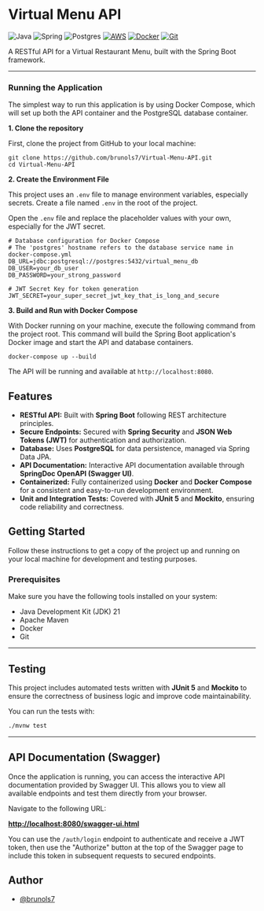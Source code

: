 # Virtual Menu API

![Java](https://img.shields.io/badge/java-%23ED8B00.svg?style=for-the-badge&logo=openjdk&logoColor=white)
![Spring](https://img.shields.io/badge/spring-%236DB33F.svg?style=for-the-badge&logo=spring&logoColor=white)
![Postgres](https://img.shields.io/badge/postgres-%23316192.svg?style=for-the-badge&logo=postgresql&logoColor=white)
[![AWS](https://custom-icon-badges.demolab.com/badge/AWS-%23FF9900.svg?style=for-the-badge&logo=aws&logoColor=white)](#)
[![Docker](https://img.shields.io/badge/Docker-2496ED.svg?style=for-the-badge&logo=docker&logoColor=white)](#)
[![Git](https://img.shields.io/badge/Git-F05032?style=for-the-badge&logo=git&logoColor=fff)](#)

A RESTful API for a Virtual Restaurant Menu, built with the Spring Boot framework.

---

### Running the Application

The simplest way to run this application is by using Docker Compose, which will set up both the API container and the PostgreSQL database container.

**1. Clone the repository**

First, clone the project from GitHub to your local machine:

```
git clone https://github.com/brunols7/Virtual-Menu-API.git
cd Virtual-Menu-API
```

**2. Create the Environment File**

This project uses an `.env` file to manage environment variables, especially secrets. Create a file named `.env` in the root of the project.

Open the `.env` file and replace the placeholder values with your own, especially for the JWT secret.

```
# Database configuration for Docker Compose
# The 'postgres' hostname refers to the database service name in docker-compose.yml
DB_URL=jdbc:postgresql://postgres:5432/virtual_menu_db
DB_USER=your_db_user
DB_PASSWORD=your_strong_password

# JWT Secret Key for token generation
JWT_SECRET=your_super_secret_jwt_key_that_is_long_and_secure
```

**3. Build and Run with Docker Compose**

With Docker running on your machine, execute the following command from the project root. This command will build the Spring Boot application's Docker image and start the API and database containers.

```
docker-compose up --build
```

The API will be running and available at `http://localhost:8080`.

## Features

-   **RESTful API:** Built with **Spring Boot** following REST architecture principles.
-   **Secure Endpoints:** Secured with **Spring Security** and **JSON Web Tokens (JWT)** for authentication and authorization.
-   **Database:** Uses **PostgreSQL** for data persistence, managed via Spring Data JPA.
-   **API Documentation:** Interactive API documentation available through **SpringDoc OpenAPI (Swagger UI)**.
-   **Containerized:** Fully containerized using **Docker** and **Docker Compose** for a consistent and easy-to-run development environment.
-   **Unit and Integration Tests:** Covered with **JUnit 5** and **Mockito**, ensuring code reliability and correctness.

## Getting Started

Follow these instructions to get a copy of the project up and running on your local machine for development and testing purposes.

### Prerequisites

Make sure you have the following tools installed on your system:

-   Java Development Kit (JDK) 21
-   Apache Maven
-   Docker
-   Git

---

## Testing

This project includes automated tests written with **JUnit 5** and **Mockito** to ensure the correctness of business logic and improve code maintainability.

You can run the tests with:

```bash
./mvnw test
```
---

## API Documentation (Swagger)

Once the application is running, you can access the interactive API documentation provided by Swagger UI. This allows you to view all available endpoints and test them directly from your browser.

Navigate to the following URL:

[**http://localhost:8080/swagger-ui.html**](http://localhost:8080/swagger-ui.html)

You can use the `/auth/login` endpoint to authenticate and receive a JWT token, then use the "Authorize" button at the top of the Swagger page to include this token in subsequent requests to secured endpoints.

## Author

- [@brunols7](https://www.linkedin.com/in/brunols7/)
